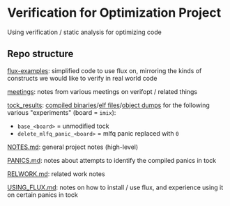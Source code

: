 # Verification for Optimization Project

Using verification / static analysis for optimizing code

## Repo structure

[flux-examples](https://github.com/nataliepopescu/verifopt/tree/main/flux-examples):
simplified code to use flux on, mirroring the kinds of constructs we would like
to verify in real world code

[meetings](https://github.com/nataliepopescu/verifopt/tree/main/meetings): notes 
from various meetings on verifopt / related things

[tock_results](https://github.com/nataliepopescu/verifopt/tree/main/tock_results): 
[compiled
binaries](https://github.com/nataliepopescu/verifopt/tree/main/tock_results/bins)/[elf
files](https://github.com/nataliepopescu/verifopt/tree/main/tock_results/elfs)/[object
dumps](https://github.com/nataliepopescu/verifopt/tree/main/tock_results/objdumps) for the following various 
"experiments" (board = `imix`):
- `base_<board>` = unmodified tock
- `delete_mlfq_panic_<board>` = mlfq panic replaced with `0`

[NOTES.md](https://github.com/nataliepopescu/verifopt/blob/main/NOTES.md): general 
project notes (high-level)

[PANICS.md](https://github.com/nataliepopescu/verifopt/blob/main/PANICS.md): notes 
about attempts to identify the compiled panics in tock

[RELWORK.md](https://github.com/nataliepopescu/verifopt/blob/main/RELWORK.md): 
related work notes

[USING_FLUX.md](https://github.com/nataliepopescu/verifopt/blob/main/USING_FLUX.md): 
notes on how to install / use flux, and experience using it on certain panics in 
tock

